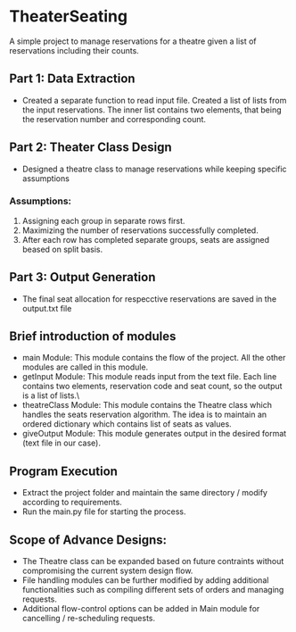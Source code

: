 # TheaterSeating

A simple project to manage reservations for a theatre given a list of reservations including their counts. 


## Part 1: Data Extraction
- Created a separate function to read input file. Created a list of lists from the input reservations. The inner list contains two elements, that being the reservation number and corresponding count.

## Part 2: Theater Class Design
- Designed a theatre class to manage reservations while keeping specific assumptions

### Assumptions:
1. Assigning each group in separate rows first.
2. Maximizing the number of reservations successfully completed.
3. After each row has completed separate groups, seats are assigned beased on split basis. 

## Part 3: Output Generation
- The final seat allocation for respecctive reservations are saved in the output.txt file 

## Brief introduction of modules
- main Module: This module contains the flow of the project. All the other modules are called in this module. 
- getInput Module: This module reads input from the text file. Each line contains two elements, reservation code and seat count, so the output is a list of lists.\
- theatreClass Module: This module contains the Theatre class which handles the seats reservation algorithm. The idea is to maintain an ordered dictionary which contains list of seats as values.
- giveOutput Module: This module generates output in the desired format (text file in our case).

## Program Execution
- Extract the project folder and maintain the same directory / modify according to requirements.
- Run the main.py file for starting the process.


## Scope of Advance Designs:
- The Theatre class can be expanded based on future contraints without compromising the current system design flow.
- File handling modules can be further modified by adding additional functionalities such as compiling different sets of orders and managing requests.
- Additional flow-control options can be added in Main module for cancelling / re-scheduling requests.